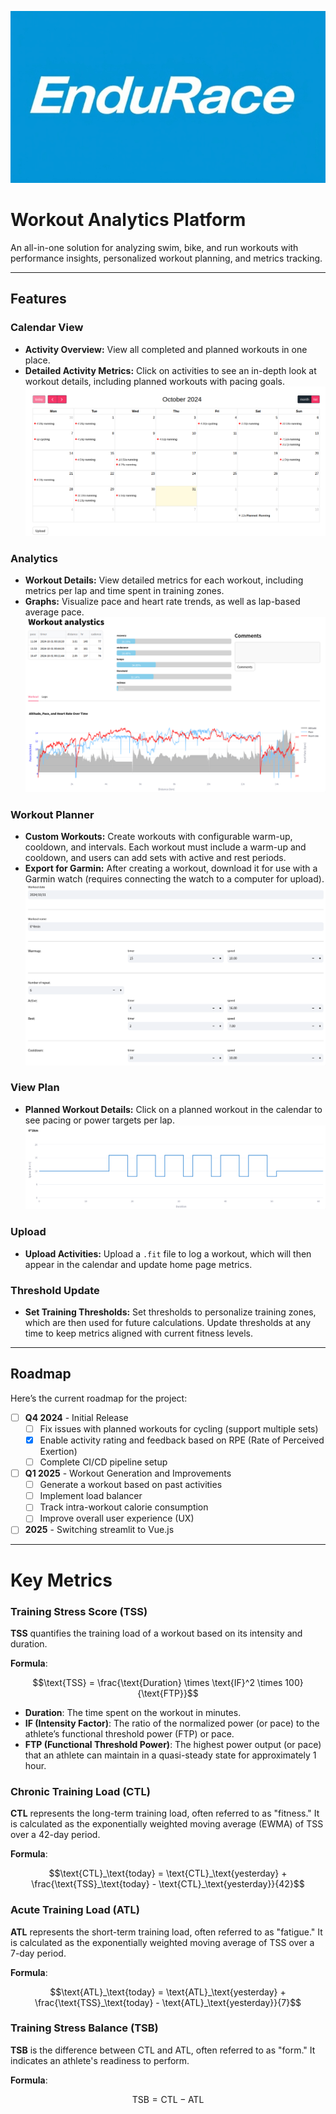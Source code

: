 ![Workout Analytics Platform](images/logo.jpeg)

# Workout Analytics Platform

An all-in-one solution for analyzing swim, bike, and run workouts with performance insights, personalized workout planning, and metrics tracking.

---

## Features

### Calendar View
- **Activity Overview:** View all completed and planned workouts in one place.
- **Detailed Activity Metrics:** Click on activities to see an in-depth look at workout details, including planned workouts with pacing goals.  
![Calendar view](images/1.jpeg)

### Analytics
- **Workout Details:** View detailed metrics for each workout, including metrics per lap and time spent in training zones.
- **Graphs:** Visualize pace and heart rate trends, as well as lap-based average pace.
![Analytics view](images/2.jpeg)

### Workout Planner
- **Custom Workouts:** Create workouts with configurable warm-up, cooldown, and intervals. Each workout must include a warm-up and cooldown, and users can add sets with active and rest periods.
- **Export for Garmin:** After creating a workout, download it for use with a Garmin watch (requires connecting the watch to a computer for upload).
![Workout planner](images/3.jpeg)

### View Plan
- **Planned Workout Details:** Click on a planned workout in the calendar to see pacing or power targets per lap.
![Planned workout](images/4.jpeg)

### Upload
- **Upload Activities:** Upload a `.fit` file to log a workout, which will then appear in the calendar and update home page metrics.

### Threshold Update
- **Set Training Thresholds:** Set thresholds to personalize training zones, which are then used for future calculations. Update thresholds at any time to keep metrics aligned with current fitness levels.

---

## Roadmap

Here’s the current roadmap for the project:

- [ ] **Q4 2024** - Initial Release
  - [ ] Fix issues with planned workouts for cycling (support multiple sets)
  - [x] Enable activity rating and feedback based on RPE (Rate of Perceived Exertion)
  - [ ] Complete CI/CD pipeline setup

- [ ] **Q1 2025** - Workout Generation and Improvements
  - [ ] Generate a workout based on past activities
  - [ ] Implement load balancer
  - [ ] Track intra-workout calorie consumption
  - [ ] Improve overall user experience (UX)

- [ ] **2025** - Switching streamlit to Vue.js

---

# Key Metrics

### Training Stress Score (TSS)

**TSS** quantifies the training load of a workout based on its intensity and duration.

**Formula**:

```math
\text{TSS} = \frac{\text{Duration} \times \text{IF}^2 \times 100}{\text{FTP}}
```


- **Duration**: The time spent on the workout in minutes.
- **IF (Intensity Factor)**: The ratio of the normalized power (or pace) to the athlete’s functional threshold power (FTP) or pace.
- **FTP (Functional Threshold Power)**: The highest power output (or pace) that an athlete can maintain in a quasi-steady state for approximately 1 hour.

### Chronic Training Load (CTL)

**CTL** represents the long-term training load, often referred to as "fitness." It is calculated as the exponentially weighted moving average (EWMA) of TSS over a 42-day period.

**Formula**:

```math
\text{CTL}_\text{today} = \text{CTL}_\text{yesterday} + \frac{\text{TSS}_\text{today} - \text{CTL}_\text{yesterday}}{42}
```


### Acute Training Load (ATL)

**ATL** represents the short-term training load, often referred to as "fatigue." It is calculated as the exponentially weighted moving average of TSS over a 7-day period.

**Formula**:

```math
\text{ATL}_\text{today} = \text{ATL}_\text{yesterday} + \frac{\text{TSS}_\text{today} - \text{ATL}_\text{yesterday}}{7}
```

### Training Stress Balance (TSB)

**TSB** is the difference between CTL and ATL, often referred to as "form." It indicates an athlete's readiness to perform.

**Formula**:

```math
\text{TSB} = \text{CTL} - \text{ATL}
```

